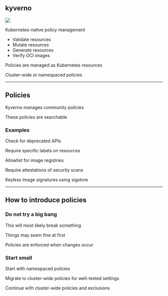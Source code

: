## kyverno

![](120_kubernetes/kyverno/logo.svg) <!-- .element: style="float: right; width: 15%;" -->

Kubernetes-native policy management [](https://kyverno.io/)

- <span class="fa-li"><i class="fa-duotone fa-magnifying-glass-chart"></i></span> Validate resources
- <span class="fa-li"><i class="fa-duotone fa-pen-to-square"></i></span> Mutate resources
- <span class="fa-li"><i class="fa-duotone fa-sparkles"></i></span> Generate resources
- <span class="fa-li"><i class="fa-duotone fa-signature-lock"></i></span> Verify OCI images

<!-- .element: class="fa-ul" -->

Policies are managed as Kubernetes resources

Cluster-wide or namespaced policies

---

## Policies

Kyverno manages community policies [](https://kyverno.io/policies/)

These policies are searchable

### Examples

Check for deprecated APIs [](https://kyverno.io/policies/best-practices/check_deprecated_apis/check_deprecated_apis/)

Require specific labels on resources [](https://kyverno.io/policies/best-practices/require_labels/require_labels/)

Allowlist for image registries [](https://kyverno.io/policies/best-practices/restrict_image_registries/restrict_image_registries/)

Require attestations of security scans [](https://kyverno.io/policies/other/require_vuln_scan/require-vulnerability-scan/)

Keyless image signatures using sigstore [](https://kyverno.io/docs/writing-policies/verify-images/#keyless-signing-and-verification)

---

## How to introduce policies

<i class="fa-duotone fa-burst fa-4x"></i> <!-- .element: style="float: right;" -->

### Do not try a big bang

This will most likely break something

Things may seem fine at first

Policies are enforced when changes occur

<i class="fa-duotone fa-hand-holding-seedling fa-4x"></i> <!-- .element: style="float: right;" -->

### Start small

Start with namespaced policies

Migrate to cluster-wide policies for well-tested settings

Continue with cluster-wide policies and exclusions